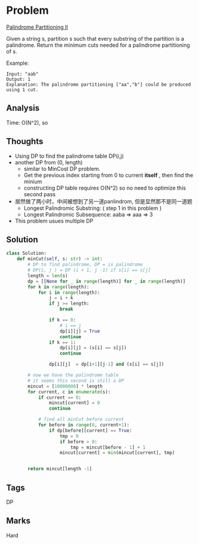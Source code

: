 # Problem

[Palindrome Partitioning II](https://leetcode.com/problems/palindrome-partitioning-ii)

Given a string s, partition s such that every substring of the partition is a palindrome. Return the minimum cuts needed for a palindrome partitioning of s.

Example:

```text
Input: "aab"
Output: 1
Explanation: The palindrome partitioning ["aa","b"] could be produced using 1 cut.
```

## Analysis

Time: O\(N^2\), so

## Thoughts

* Using DP to find the palindrome table DP\(i,j\)
* another DP from \(0, length\) 
  * similar to MinCost DP problem. 
  * Get the previous index starting from 0 to current **itself** , then find the minium
  * constructing DP table requires O\(N^2\) so no need to optimize this second pass 
* 居然做了两小时，中间被想到了另一道panlindrom, 但是显然那不是同一道题
  * Longest Palindromic Substring: \( step 1 in this problem \)
  * Longest Palindromic Subsequence: aaba =&gt; aaa =&gt; 3
* This problem usues multiple DP 

## Solution

```python
class Solution:
    def minCut(self, s: str) -> int:
        # DP to find palindrome, DP = is palindrome        
        # DP(i, j ) = DP (i + 1, j -1) if s[i] == s[j]
        length = len(s)
        dp = [[None for _ in range(length)] for _ in range(length)]
        for k in range(length):
            for i in range(length):                
                j = i + k
                if j >= length:
                    break

                if k == 0:
                    # i == j
                    dp[i][j] = True
                    continue
                if k == 1:
                    dp[i][j] = (s[i] == s[j])
                    continue                

                dp[i][j]  = dp[i+1][j-1] and (s[i] == s[j])

        # now we have the palindrome table 
        # it seems this second is still a DP 
        mincut = [10000000] * length
        for current, c in enumerate(s):
            if current == 0:
                mincut[current] = 0
                continue

            # find all minCut before current 
            for before in range(0, current+1):
                if dp[before][current] == True:
                    tmp = 0
                    if before > 0:
                        tmp = mincut[before - 1] + 1
                    mincut[current] = min(mincut[current], tmp)            


        return mincut[length -1]
```

## Tags

DP

## Marks

Hard

